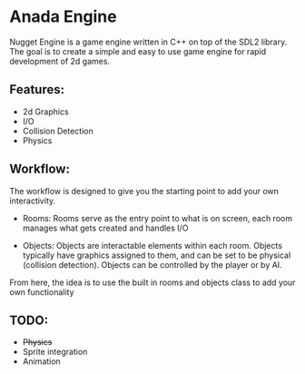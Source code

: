 # Anada Engine
Nugget Engine is a game engine written in C++ on top of the SDL2 library. The goal is to create a simple and easy to use game engine for rapid development of 2d games.
## Features:
- 2d Graphics
- I/O
- Collision Detection
- Physics


## Workflow:
The workflow is designed to give you the starting point to add your own interactivity.

- Rooms:
	 Rooms serve as the entry point to what is on screen, each room manages what gets created and handles I/O

- Objects:
	 Objects are interactable elements within each room. Objects typically have graphics assigned to them, and can be set to be physical (collision detection). Objects can be controlled by the player or by AI.

From here, the idea is to use the built in rooms and objects class to add your own functionality

## TODO:
- ~~Physics~~
- Sprite integration
- Animation

